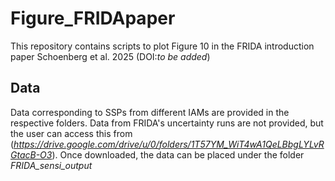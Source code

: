 # Figure_FRIDApaper
This repository contains scripts to plot Figure 10 in the FRIDA introduction paper Schoenberg et al. 2025 (DOI:_to be added_)

## Data
Data corresponding to SSPs from different IAMs are provided in the respective folders. Data from FRIDA's uncertainty runs are not provided, but the user can access this from (_https://drive.google.com/drive/u/0/folders/1T57YM_WiT4wA1QeLBbgLYLvRGtacB-O3_). Once downloaded, the data can be placed under the folder _FRIDA_sensi_output_
